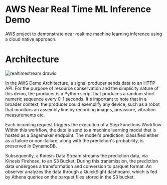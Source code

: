 # AWS Near Real Time ML Inference Demo
AWS project to demonstrate near realtime machine learning inference using a cloud native approach. 

# Architecture
![realtimestream drawio](https://github.com/antonroesler/aws-near-real-time-inference/assets/45258920/b45d177c-d6d9-41fe-b1c9-b09fe3116a58)

In the AWS Demo Architecture, a signal producer sends data to an HTTP API. For the purpose of resource conservation and the simplicity nature of this demo, the producer is a Python script that produces a random short numeric sequence every 0-1 seconds. It's important to note that in a broader context, the producer could exemplify any device, such as a robot that monitors an assembly line by recording images, preassure, vibration measurements etc.

Each incoming request triggers the execution of a Step Functions Workflow. Within this workflow, the data is send to a machine learning model that is hosted as a Sagemaker endpoint. The model's prediction, classified either as a failure or non-failure, along with the prediction's probability, is preserved in DynamoDB.

Subsequently, a Kinesis Data Stream streams the prediction data, via Kinesis Firehose, to an S3 Bucket. During this transmission, the prediction data undergoes a transformation and conversion to parquet format. An observer analyzes the data through a QuickSight dashboard, which is fed by Athena queries on the parquet files stored in the S3 bucket.
